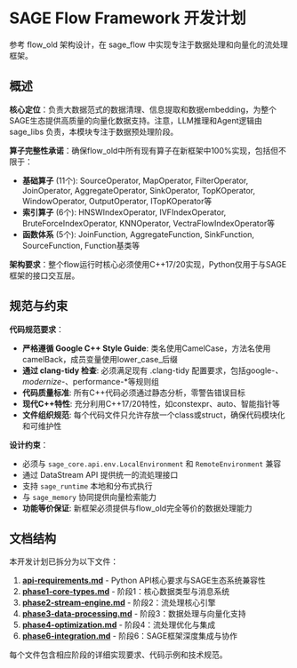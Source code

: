 # SAGE Flow Framework 开发计划

参考 flow_old 架构设计，在 sage_flow 中实现专注于数据处理和向量化的流处理框架。

## 概述

**核心定位**：负责大数据范式的数据清理、信息提取和数据embedding，为整个SAGE生态提供高质量的向量化数据支持。注意，LLM推理和Agent逻辑由 sage_libs 负责，本模块专注于数据预处理阶段。

**算子完整性承诺**：确保flow_old中所有现有算子在新框架中100%实现，包括但不限于：
- **基础算子** (11个): SourceOperator, MapOperator, FilterOperator, JoinOperator, AggregateOperator, SinkOperator, TopKOperator, WindowOperator, OutputOperator, ITopKOperator等
- **索引算子** (6个): HNSWIndexOperator, IVFIndexOperator, BruteForceIndexOperator, KNNOperator, VectraFlowIndexOperator等  
- **函数体系** (5个): JoinFunction, AggregateFunction, SinkFunction, SourceFunction, Function基类等

**架构要求**：整个flow运行时核心必须使用C++17/20实现，Python仅用于与SAGE框架的接口交互层。

## 规范与约束

**代码规范要求**：
- **严格遵循 Google C++ Style Guide**: 类名使用CamelCase，方法名使用camelBack，成员变量使用lower_case_后缀
- **通过 clang-tidy 检查**: 必须满足现有 .clang-tidy 配置要求，包括google-*、modernize-*、performance-*等规则组
- **代码质量标准**: 所有C++代码必须通过静态分析，零警告错误目标
- **现代C++特性**: 充分利用C++17/20特性，如constexpr、auto、智能指针等
- **文件组织规范**: 每个代码文件只允许存放一个class或struct，确保代码模块化和可维护性

**设计约束**：
- 必须与 `sage_core.api.env.LocalEnvironment` 和 `RemoteEnvironment` 兼容
- 通过 DataStream API 提供统一的流処理接口
- 支持 `sage_runtime` 本地和分布式执行
- 与 `sage_memory` 协同提供向量检索能力
- **功能等价保证**: 新框架必须提供与flow_old完全等价的数据处理能力

## 文档结构

本开发计划已拆分为以下文件：

1. **[api-requirements.md](api-requirements.md)** - Python API核心要求与SAGE生态系统兼容性
2. **[phase1-core-types.md](phase1-core-types.md)** - 阶段1：核心数据类型与消息系统
3. **[phase2-stream-engine.md](phase2-stream-engine.md)** - 阶段2：流处理核心引擎
4. **[phase3-data-processing.md](phase3-data-processing.md)** - 阶段3：数据处理与向量化支持
5. **[phase4-optimization.md](phase4-optimization.md)** - 阶段4：流处理优化与集成
6. **[phase6-integration.md](phase6-integration.md)** - 阶段6：SAGE框架深度集成与协作

每个文件包含相应阶段的详细实现要求、代码示例和技术规范。
